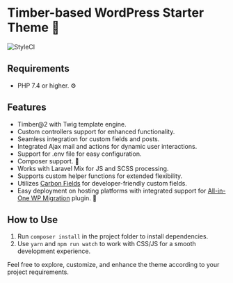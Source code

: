 # Timber-based WordPress Starter Theme 🌲

![StyleCI](https://github.styleci.io/repos/79059090/shield)

## Requirements

- PHP 7.4 or higher. ⚙️

## Features

- Timber@2 with Twig template engine.
- Custom controllers support for enhanced functionality.
- Seamless integration for custom fields and posts.
- Integrated Ajax mail and actions for dynamic user interactions.
- Support for .env file for easy configuration.
- Composer support. 🎼
- Works with Laravel Mix for JS and SCSS processing.
- Supports custom helper functions for extended flexibility.
- Utilizes [Carbon Fields](https://github.com/htmlburger/carbon-fields) for developer-friendly custom fields.
- Easy deployment on hosting platforms with integrated support for [All-in-One WP Migration](https://wordpress.org/plugins/all-in-one-wp-migration/) plugin. 🚀

## How to Use

1. Run `composer install` in the project folder to install dependencies.
2. Use `yarn` and `npm run watch` to work with CSS/JS for a smooth development experience.

Feel free to explore, customize, and enhance the theme according to your project requirements.
